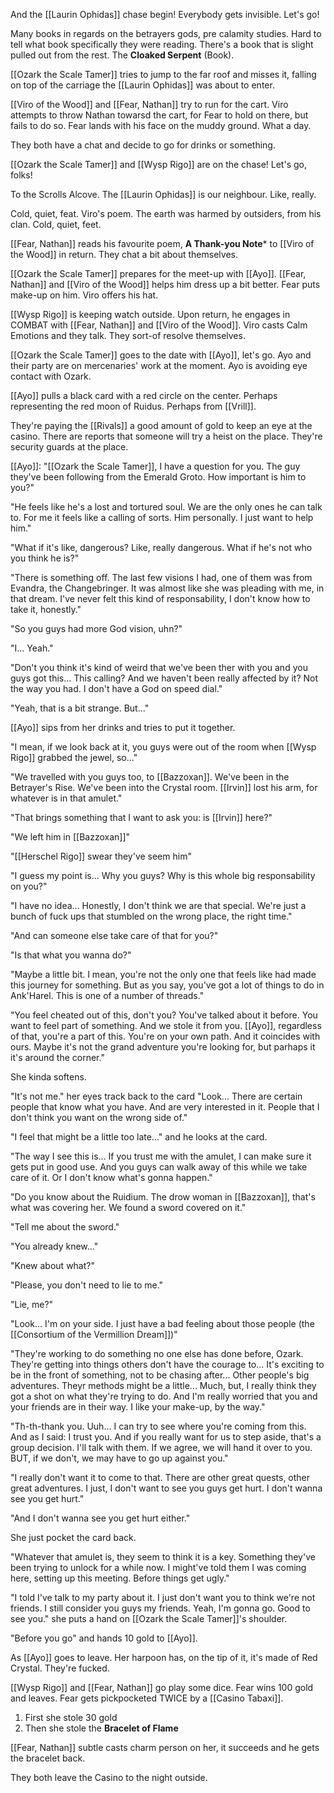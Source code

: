 And the [[Laurin Ophidas]] chase begin! Everybody gets invisible. Let's go!

Many books in regards on the betrayers gods, pre calamity studies. Hard to tell what book specifically they were reading. There's a book that is slight pulled out from the rest. The **Cloaked Serpent** (Book).

[[Ozark the Scale Tamer]] tries to jump to the far roof and misses it, falling on top of the carriage the [[Laurin Ophidas]] was about to enter.

[[Viro of the Wood]] and [[Fear, Nathan]] try to run for the cart. Viro attempts to throw Nathan towarsd the cart, for Fear to hold on there, but fails to do so. Fear lands with his face on the muddy ground. What a day.

They both have a chat and decide to go for drinks or something.

[[Ozark the Scale Tamer]] and [[Wysp Rigo]] are on the chase! Let's go, folks!

To the Scrolls Alcove. The [[Laurin Ophidas]] is our neighbour. Like, really.

Cold, quiet, feat. Viro's poem. The earth was harmed by outsiders, from his clan. Cold, quiet, feet. 

[[Fear, Nathan]] reads his favourite poem, **A Thank-you Note*** to [[Viro of the Wood]] in return. They chat a bit about themselves.

[[Ozark the Scale Tamer]] prepares for the meet-up with [[Ayo]]. [[Fear, Nathan]] and [[Viro of the Wood]] helps him dress up a bit better. Fear puts make-up on him. Viro offers his hat.

[[Wysp Rigo]] is keeping watch outside. Upon return, he engages in COMBAT with [[Fear, Nathan]] and [[Viro of the Wood]]. Viro casts Calm Emotions and they talk. They sort-of resolve themselves.

[[Ozark the Scale Tamer]] goes to the date with [[Ayo]], let's go. Ayo and their party are on mercenaries' work at the moment. Ayo is avoiding eye contact with Ozark.

[[Ayo]] pulls a black card with a red circle on the center. Perhaps representing the red moon of Ruidus. Perhaps from [[Vrill]].

They're paying the [[Rivals]] a good amount of gold to keep an eye at the casino. There are reports that someone will try a heist on the place. They're security guards at the place.

[[Ayo]]: "[[Ozark the Scale Tamer]], I have a question for you. The guy they've been following from the Emerald Groto. How important is him to you?"

"He feels like he's a lost and tortured soul. We are the only ones he can talk to. For me it feels like a calling of sorts. Him personally. I just want to help him."

"What if it's like, dangerous? Like, really dangerous. What if he's not who you think he is?"

"There is something off. The last few visions I had, one of them was from Evandra, the Changebringer. It was almost like she was pleading with me, in that dream. I've never felt this kind of responsability, I don't know how to take it, honestly."

"So you guys had more God vision, uhn?"

"I... Yeah."

"Don't you think it's kind of weird that we've been ther with you and you guys got this... This calling? And we haven't been really affected by it? Not the way you had. I don't have a God on speed dial."

"Yeah, that is a bit strange. But..."

[[Ayo]] sips from her drinks and tries to put it together.

"I mean, if we look back at it, you guys were out of the room when [[Wysp Rigo]] grabbed the jewel, so..."

"We travelled with you guys too, to [[Bazzoxan]]. We've been in the Betrayer's Rise. We've been into the Crystal room. [[Irvin]] lost his arm, for whatever is in that amulet."

"That brings something that I want to ask you: is [[Irvin]] here?"

"We left him in [[Bazzoxan]]"

"[[Herschel Rigo]] swear they've seem him"

"I guess my point is... Why you guys? Why is this whole big responsability on you?"

"I have no idea... Honestly, I don't think we are that special. We're just a bunch of fuck ups that stumbled on the wrong place, the right time."

"And can someone else take care of that for you?"

"Is that what you wanna do?"

"Maybe a little bit. I mean, you're not the only one that feels like had made this journey for something. But as you say, you've got a lot of things to do in Ank'Harel. This is one of a number of threads."

"You feel cheated out of this, don't you? You've talked about it before. You want to feel part of something. And we stole it from you. [[Ayo]], regardless of that, you're a part of this. You're on your own path. And it coincides with ours. Maybe it's not the grand adventure you're looking for, but parhaps it it's around the corner."

She kinda softens.

"It's not me." her eyes track back to the card "Look... There are certain people that know what you have. And are very interested in it. People that I don't think you want on the wrong side of."

"I feel that might be a little too late..." and he looks at the card.

"The way I see this is... If you trust me with the amulet, I can make sure it gets put in good use. And you guys can walk away of this while we  take care of it. Or I don't know what's gonna happen."

"Do you know about the Ruidium. The drow woman in [[Bazzoxan]], that's what was covering her. We found a sword covered on it."

"Tell me about the sword."

"You already knew..."

"Knew about what?"

"Please, you don't need to lie to me."

"Lie, me?"

"Look... I'm on your side. I just have a bad feeling about those people (the [[Consortium of the Vermillion Dream]])"

"They're working to do something no one else has done before, Ozark. They're getting into things others don't have the courage to... It's exciting to be in the front of something, not to be chasing after... Other people's big adventures. Theyr methods might be a little... Much, but, I really think they got a shot on what they're trying to do. And I'm really worried that you and your friends are in their way. I like your make-up, by the way."

"Th-th-thank you. Uuh... I can try to see where you're coming from this. And as I said: I trust you. And if you really want for us to step aside, that's a group decision. I'll talk with them. If we agree, we will hand it over to you. BUT, if we don't, we may have to go up against you."

"I really don't want it to come to that. There are other great quests, other great adventures. I just, I don't want to see you guys get hurt. I don't wanna see you get hurt."

"And I don't wanna see you get hurt either."

She just pocket the card back.

"Whatever that amulet is, they seem to think it is a key. Something they've been trying to unlock for a while now. I might've told them I was coming here, setting up this meeting. Before things get ugly."

"I told I've talk to my party about it. I just don't want you to think we're not friends. I still consider you guys my friends. Yeah, I'm gonna go. Good to see you." she puts a hand on [[Ozark the Scale Tamer]]'s shoulder.

"Before you go" and hands 10 gold to [[Ayo]].

As [[Ayo]] goes to leave. Her harpoon has, on the tip of it, it's made of Red Crystal. They're fucked.

[[Wysp Rigo]] and [[Fear, Nathan]] go play some dice. Fear wins 100 gold and leaves. Fear gets pickpocketed TWICE by a [[Casino Tabaxi]].
1. First she stole 30 gold
2. Then she stole the **Bracelet of Flame**

[[Fear, Nathan]] subtle casts charm person on her, it succeeds and he gets the bracelet back.

They both leave the Casino to the night outside.